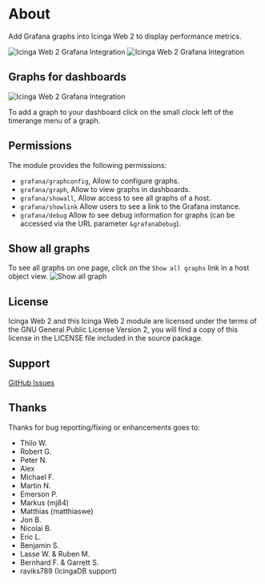 # About

Add Grafana graphs into Icinga Web 2 to display performance metrics.

![Icinga Web 2 Grafana Integration](images/icingaweb2_grafana_screenshot_01.png "Grafana")
![Icinga Web 2 Grafana Integration](images/icingaweb2_grafana_screenshot_02.png "Grafana")

## Graphs for dashboards

![Icinga Web 2 Grafana Integration](images/icingaweb2_grafana_screenshot_06.png)

To add a graph to your dashboard click on the small clock left of the timerange menu of a graph.

## Permissions

The module provides the following permissions:

* `grafana/graphconfig`, Allow to configure graphs.
* `grafana/graph`, Allow to view graphs in dashboards.
* `grafana/showall`, Allow access to see all graphs of a host.
* `grafana/showlink` Allow users to see a link to the Grafana instance.
* `grafana/debug` Allow to see debug information for graphs (can be accessed via the URL parameter `&grafanaDebug`).

## Show all graphs

To see all graphs on one page, click on the `Show all graphs` link in a host object view.
![Show all graph](images/showallgraph.png "Show all graph")

## License

Icinga Web 2 and this Icinga Web 2 module are licensed under the terms of the GNU
General Public License Version 2, you will find a copy of this license in the
LICENSE file included in the source package.

## Support

[GitHub Issues](https://github.com/NETWAYS/icingaweb2-module-grafana/issues)

## Thanks

Thanks for bug reporting/fixing or enhancements goes to:

* Thilo W.
* Robert G.
* Peter N.
* Alex
* Michael F.
* Martin N.
* Emerson P.
* Markus (mj84)
* Matthias (matthiaswe)
* Jon B.
* Nicolai B.
* Eric L.
* Benjamin S.
* Lasse W. & Ruben M.
* Bernhard F. & Garrett S.
* raviks789 (IcingaDB support)
